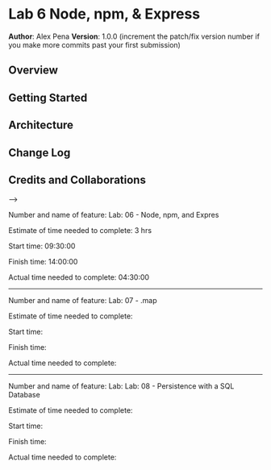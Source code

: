 # Lab 6 Node, npm, & Express

**Author**: Alex Pena
**Version**: 1.0.0 (increment the patch/fix version number if you make more commits past your first submission)

## Overview
<!-- Building a server -->

## Getting Started
<!-- Setup necessary files and setup listening port -->

## Architecture
<!-- Within the Node, I will be setting up the server files using Express -->

## Change Log
<!-- As of March 17 09:30 am I have added all necessary files -->

## Credits and Collaborations
<!-- Today Jesse Pena is my pair programming partner -->
-->


Number and name of feature: Lab: 06 - Node, npm, and Expres

Estimate of time needed to complete: 3 hrs

Start time: 09:30:00

Finish time: 14:00:00

Actual time needed to complete: 04:30:00

___________________________________________________________________________________________

Number and name of feature: Lab: 07 - .map

Estimate of time needed to complete: 

Start time: 

Finish time: 

Actual time needed to complete: 

____________________________________________________________________________________________

Number and name of feature: Lab: Lab: 08 - Persistence with a SQL Database

Estimate of time needed to complete: 

Start time: 

Finish time: 

Actual time needed to complete: 